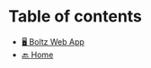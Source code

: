 # Table of contents

* [🖥 Boltz Web App](README.md)
* [🔙 Home](http://127.0.0.1:5000/o/SPM8mTvJyc7OIzGL3HD7/s/XUXMXrD8YTzvuqvAeom7/)
